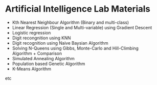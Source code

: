 # Artificial Intelligence Lab Materials

  - Kth Nearest Neighbour Algorithm (Binary and multi-class)
  - Linear Regression (Single and Multi-variable) using Gradient Descent
  - Logistic regression
  - Digit recongnition using KNN
  - Digit recognition using Naive Baysian Algorithm
  - Solving N-Queens using Gibbs, Monte-Carlo and Hill-Climbing Algorithm + Comparison
  - Simulated Annealing Algorithm
  - Population based Genetic Algorithm
  - K-Means Algorithm
  
  etc
